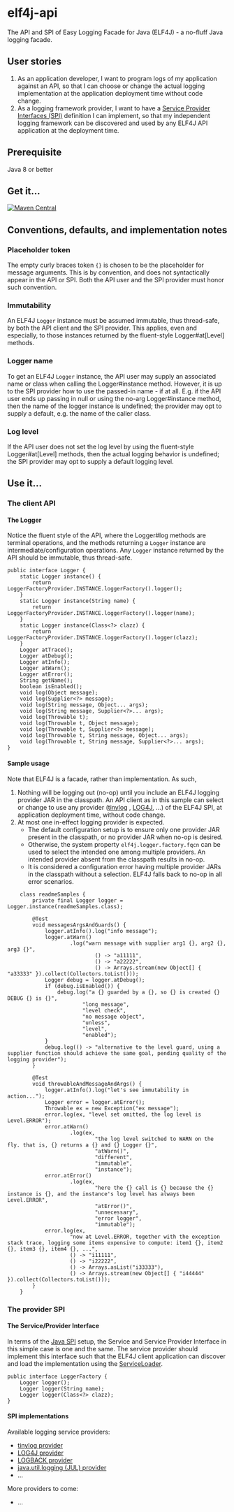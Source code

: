# elf4j-api

The API and SPI of Easy Logging Facade for Java (ELF4J) - a no-fluff Java logging facade.

## User stories

1. As an application developer, I want to program logs of my application against an API, so that I can choose or
   change the actual logging implementation at the application deployment time without code change.
2. As a logging framework provider, I want to have
   a [Service Provider Interfaces (SPI)](https://docs.oracle.com/javase/tutorial/sound/SPI-intro.html) definition
   I can implement, so that my independent logging framework can be discovered and used by any ELF4J API
   application at the deployment time.

## Prerequisite

Java 8 or better

## Get it...

[![Maven Central](https://img.shields.io/maven-central/v/io.github.elf4j/elf4j-api.svg?label=Maven%20Central)](https://search.maven.org/search?q=g:%22io.github.elf4j%22%20AND%20a:%22elf4j-api%22)

## Conventions, defaults, and implementation notes

### Placeholder token

The empty curly braces token `{}` is chosen to be the placeholder for message arguments.
This is by convention, and does not syntactically appear in the API or SPI. Both the API user and the SPI provider
must honor such convention.

### Immutability

An ELF4J `Logger` instance must be assumed immutable, thus thread-safe, by both the API client and the SPI provider.
This applies, even and especially, to those instances returned by the fluent-style Logger#at[Level] methods.

### Logger name

To get an ELF4J `Logger` instance, the API user may supply an associated name or class when calling the Logger#instance
method. However, it is up to the SPI provider how to use the passed-in name - if at all. E.g. if the API user ends up
passing in null or using the no-arg Logger#instance method, then the name of the logger instance is undefined; the
provider may opt to supply a default, e.g. the name of the caller class.

### Log level

If the API user does not set the log level by using the fluent-style Logger#at[Level] methods, then the actual logging
behavior is undefined; the SPI provider may opt to supply a default logging level.

## Use it...

### The client API

#### The Logger

Notice the fluent style of the API, where the Logger#log methods are terminal operations, and the methods returning
a `Logger` instance are intermediate/configuration operations. Any `Logger` instance returned by the API should be
immutable, thus thread-safe.

```
public interface Logger {
    static Logger instance() {
        return LoggerFactoryProvider.INSTANCE.loggerFactory().logger();
    }
    static Logger instance(String name) {
        return LoggerFactoryProvider.INSTANCE.loggerFactory().logger(name);
    }
    static Logger instance(Class<?> clazz) {
        return LoggerFactoryProvider.INSTANCE.loggerFactory().logger(clazz);
    }
    Logger atTrace();
    Logger atDebug();
    Logger atInfo();
    Logger atWarn();
    Logger atError();
    String getName();
    boolean isEnabled();
    void log(Object message);
    void log(Supplier<?> message);
    void log(String message, Object... args);
    void log(String message, Supplier<?>... args);
    void log(Throwable t);
    void log(Throwable t, Object message);
    void log(Throwable t, Supplier<?> message);
    void log(Throwable t, String message, Object... args);
    void log(Throwable t, String message, Supplier<?>... args);
}
```

#### Sample usage

Note that ELF4J is a facade, rather than implementation. As such,

1. Nothing will be logging out (no-op) until you include an ELF4J logging provider JAR in the classpath. An API
  client as in this sample can select or change to use any provider ([tinylog](https://github.com/elf4j/elf4j-tinylog)
  , [LOG4J](https://github.com/elf4j/elf4j-log4j), ...) of the ELF4J SPI, at application deployment time, without code
  change.
2. At most one in-effect logging provider is expected.
    - The default configuration setup is to ensure only one provider JAR present in the classpath, or no provider JAR
      when no-op is desired.
    - Otherwise, the system property `elf4j.logger.factory.fqcn` can be used to select the intended one among multiple
      providers. An intended provider absent from the classpath results in no-op.
    - It is considered a configuration error having multiple provider JARs in the classpath without a selection. ELF4J
      falls back to no-op in all error scenarios.

```
    class readmeSamples {
        private final Logger logger = Logger.instance(readmeSamples.class);

        @Test
        void messagesArgsAndGuards() {
            logger.atInfo().log("info message");
            logger.atWarn()
                    .log("warn message with supplier arg1 {}, arg2 {}, arg3 {}",
                            () -> "a11111",
                            () -> "a22222",
                            () -> Arrays.stream(new Object[] { "a33333" }).collect(Collectors.toList()));
            Logger debug = logger.atDebug();
            if (debug.isEnabled()) {
                debug.log("a {} guarded by a {}, so {} is created {} DEBUG {} is {}",
                        "long message",
                        "level check",
                        "no message object",
                        "unless",
                        "level",
                        "enabled");
            }
            debug.log(() -> "alternative to the level guard, using a supplier function should achieve the same goal, pending quality of the logging provider");
        }

        @Test
        void throwableAndMessageAndArgs() {
            logger.atInfo().log("let's see immutability in action...");
            Logger error = logger.atError();
            Throwable ex = new Exception("ex message");
            error.log(ex, "level set omitted, the log level is Level.ERROR");
            error.atWarn()
                    .log(ex,
                            "the log level switched to WARN on the fly. that is, {} returns a {} and {} Logger {}",
                            "atWarn()",
                            "different",
                            "immutable",
                            "instance");
            error.atError()
                    .log(ex,
                            "here the {} call is {} because the {} instance is {}, and the instance's log level has always been Level.ERROR",
                            "atError()",
                            "unnecessary",
                            "error logger",
                            "immutable");
            error.log(ex,
                    "now at Level.ERROR, together with the exception stack trace, logging some items expensive to compute: item1 {}, item2 {}, item3 {}, item4 {}, ...",
                    () -> "i11111",
                    () -> "i22222",
                    () -> Arrays.asList("i33333"),
                    () -> Arrays.stream(new Object[] { "i44444" }).collect(Collectors.toList()));
        }
    }
```

### The provider SPI

#### The Service/Provider Interface

In terms of the [Java SPI](https://docs.oracle.com/javase/tutorial/sound/SPI-intro.html) setup, the Service and Service
Provider Interface in this simple case is one and the same. The service provider should implement this interface such
that the ELF4J client application can discover and load the implementation using
the [ServiceLoader](https://docs.oracle.com/javase/8/docs/api/java/util/ServiceLoader.html).

```
public interface LoggerFactory {
    Logger logger();
    Logger logger(String name);
    Logger logger(Class<?> clazz);    
}
```

#### SPI implementations

Available logging service providers:

- [tinylog provider](https://github.com/elf4j/elf4j-tinylog)
- [LOG4J provider](https://github.com/elf4j/elf4j-log4j)
- [LOGBACK provider](https://github.com/elf4j/elf4j-logback)
- [java.util.logging (JUL) provider](https://github.com/elf4j/elf4j-jul)
- ...

More providers to come:

- ...
